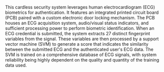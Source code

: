 This cardless security system leverages human electrocardiogram (ECG) biometrics for authentication. It features an integrated printed circuit board (PCB) paired with a custom electronic door locking mechanism. The PCB houses an ECG acquisition system, audio/visual status indicators, and sufficient processing power to perform biometric identification. When an ECG credential is submitted, the system extracts 27 distinct fingerprint variables from the signal. These variables are then processed by a support vector machine (SVM) to generate a score that indicates the similarity between the submitted ECG and the authenticated user's ECG data. The SVM is trained on a comprehensive database of ECG signals, with system reliability being highly dependent on the quality and quantity of the training data used.